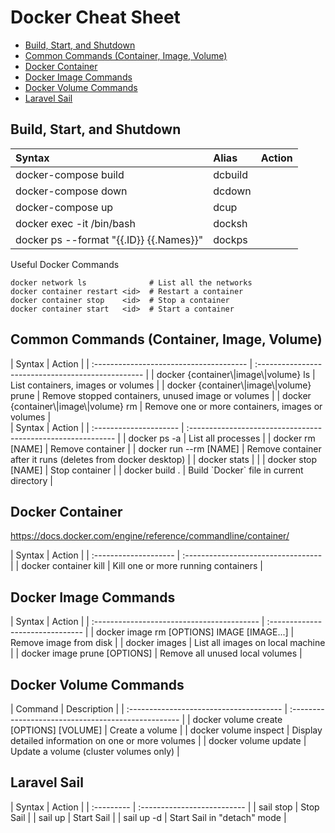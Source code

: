 # Docker Cheat Sheet

<!-- MarkdownTOC -->

- [Build, Start, and Shutdown](#build-start-and-shutdown)
- [Common Commands (Container, Image, Volume)](#common-commands-container-image-volume)
- [Docker Container](#docker-container)
- [Docker Image Commands](#docker-image-commands)
- [Docker Volume Commands](#docker-volume-commands)
- [Laravel Sail](#laravel-sail)

<!-- /MarkdownTOC -->


## Build, Start, and Shutdown
<div class="code-first-col code-second-col"></div>

| Syntax                                   | Alias   | Action |
| :--------------------------------------- | :------ | :----- |
| docker-compose build                     | dcbuild |        |
| docker-compose down                      | dcdown  |        |
| docker-compose up                        | dcup    |        |
| docker exec -it <id> /bin/bash           | docksh  |        |
| docker ps --format "{{.ID}}  {{.Names}}" | dockps  |        |

Useful Docker Commands

    docker network ls              # List all the networks
    docker container restart <id>  # Restart a container
    docker container stop    <id>  # Stop a container
    docker container start   <id>  # Start a container

<a id="common-commands-container-image-volume"></a>
## Common Commands (Container, Image, Volume)
<div class="code-first-col"></div>
<div class="code-first-col"></div>
| Syntax                                  | Action                                             |
| :-------------------------------------- | :------------------------------------------------- |
| docker {container\|image\|volume} ls    | List containers, images or volumes                 |
| docker {container\|image\|volume} prune | Remove stopped containers, unused image or volumes |
| docker {container\|image\|volume} rm    | Remove one or more containers, images or volumes   |

<div class="code-first-col"></div>
| Syntax                 | Action                                                       |
| :--------------------- | :----------------------------------------------------------- |
| docker ps -a           | List all processes                                           |
| docker rm [NAME]       | Remove container                                             |
| docker run --rm [NAME] | Remove container after it runs (deletes from docker desktop) |
| docker stats           |                                                              |
| docker stop [NAME]     | Stop container                                               |
| docker build .         | Build `Docker` file in current directory                     |

<a id="docker-container"></a>
## Docker Container
https://docs.docker.com/engine/reference/commandline/container/
<div class="code-first-col"></div>
| Syntax                | Action                              |
| :-------------------- | :---------------------------------- |
| docker container kill | Kill one or more running containers |

<a id="docker-image-commands"></a>
## Docker Image Commands
<div class="code-first-col"></div>
| Syntax                                     | Action                           |
| :----------------------------------------- | :------------------------------- |
| docker image rm [OPTIONS] IMAGE [IMAGE...] | Remove image from disk           |
| docker images                              | List all images on local machine |
| docker image prune [OPTIONS]               | Remove all unused local volumes  |

<a id="docker-volume-commands"></a>
## Docker Volume Commands
<div class="code-first-col"></div>
| Command                                 | Description                                         |
| :-------------------------------------- | :-------------------------------------------------- |
| docker volume create [OPTIONS] [VOLUME] | Create a volume                                     |
| docker volume inspect                   | Display detailed information on one or more volumes |
| docker volume update                    | Update a volume (cluster volumes only)              |

<a id="laravel-sail"></a>
## Laravel Sail
<div class="code-first-col"></div>
| Syntax     | Action                      |
| :--------- | :-------------------------- |
| sail stop  | Stop Sail                   |
| sail up    | Start Sail                  |
| sail up -d | Start Sail in "detach" mode |
